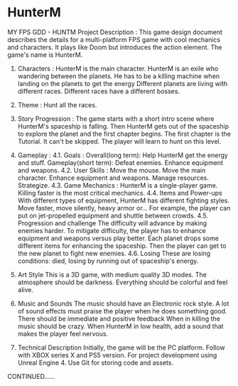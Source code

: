 # HunterM

MY FPS GDD - HUNTM
Project Description :
  This game design document describes the details for a multi-platform FPS game with cool mechanics and characters.
  It plays like Doom but introduces the action element.
  The game's name is HunterM.

1. Characters :
  HunterM is the main character. HunterM is an exile who wandering between the planets. He has to be a killing machine when landing on the planets to get the energy
  Different planets are living with different races. Different races have a different bosses.

2. Theme :
  Hunt all the races.

3. Story Progression :
  The game starts with a short intro scene where HunterM's spaceship is falling. Then HunterM gets out of the spaceship to explore the planet and the first chapter begins.
 The first chapter is the Tutorial. It can't be skipped. The player will learn to hunt on this level.

4. Gameplay :
4.1. Goals :
  Overall(long term): Help HunterM get the energy and stuff.
  Gameplay(short term): Defeat enemies. Enhance equipment and weapons.
4.2. User Skills :
  Move the mouse.
  Move the main character.
  Enhance equipment and weapons.
  Manage resources.
  Strategize.
4.3. Game Mechanics :
  HunterM is a single-player game. Killing faster is the most critical mechanics.
4.4. Items and Power-ups
  With different types of equipment, HunterM has different fighting styles. Move faster, move silently, heavy armor or...
  For example, the player can put on jet-propelled equipment and shuttle between crowds.
4.5. Progression and challenge
  The difficulty will advance by making enemies harder. To mitigate difficulty, the player has to enhance equipment and weapons versus play better.
  Each planet drops some different items for enhancing the spaceship. Then the player can get to the new planet to fight new enemies.
4.6. Losing
  These are losing conditions: died, losing by running out of spaceship's energy.

5. Art Style
  This is a 3D game, with medium quality 3D modes. The atmosphere should be darkness. Everything should be colorful and feel alive.

6. Music and Sounds
  The music should have an Electronic rock style. A lot of sound effects must praise the player when he does something good. There should be immediate and positive feedback
  When in killing the music should be crazy. When HunterM in low health, add a sound that makes the player feel nervous.

7. Technical Description
  Initially, the game will be the PC platform. Follow with XBOX series X and PS5 version.
  For project development using Unreal Engine 4. Use Git for storing code and assets.


CONTINUED......
